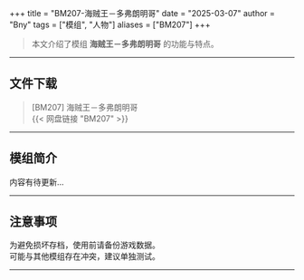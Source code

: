 +++
title = "BM207-海贼王－多弗朗明哥"
date = "2025-03-07"
author = "Bny"
tags = ["模组", "人物"]
aliases = ["BM207"]
+++

> 本文介绍了模组 **海贼王－多弗朗明哥** 的功能与特点。

---

## 文件下载

> [BM207] 海贼王－多弗朗明哥  
{{< 网盘链接 "BM207" >}}  

---

## 模组简介

>  
内容有待更新...  

---

## 注意事项

>  
为避免损坏存档，使用前请备份游戏数据。  
可能与其他模组存在冲突，建议单独测试。  

---

